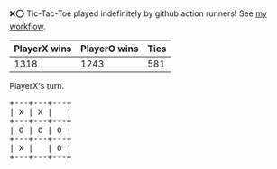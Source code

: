 :x::o: Tic-Tac-Toe played indefinitely by github action runners! See [my workflow](.github/workflows/play.yaml).

|PlayerX wins|PlayerO wins|Ties|
|-|-|-|
|1318|1243|581|

PlayerX's turn.

<pre>
+---+---+---+
| X | X |   |
+---+---+---+
| O | O | O |
+---+---+---+
| X |   | O |
+---+---+---+
</pre>